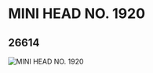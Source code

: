 # MINI HEAD NO. 1920
## 26614
![MINI HEAD NO. 1920](https://lc-www-live-s.legocdn.com/media/bricks/5/2/6151923.jpg)